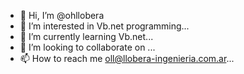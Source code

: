 - 👋 Hi, I’m @ohllobera
- 👀 I’m interested in Vb.net programming...
- 🌱 I’m currently learning Vb.net...
- 💞️ I’m looking to collaborate on ...
- 📫 How to reach me  oll@llobera-ingenieria.com.ar...

<!---
ohllobera/ohllobera is a ✨ special ✨ repository because its `README.md` (this file) appears on your GitHub profile.
You can click the Preview link to take a look at your changes.
--->
